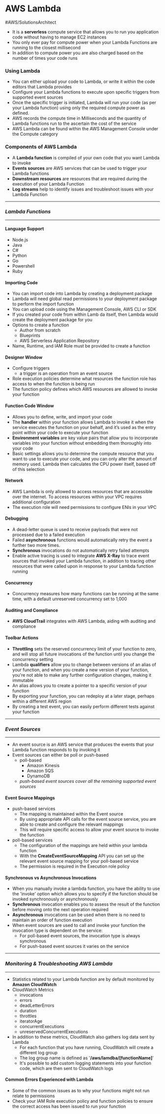 # AWS Lambda

#AWS/SolutionsArchitect

- It is a **serverless** compute service that allows you to run you application code without having to manage EC2 instances
- You only ever pay for compute power when your Lambda Functions are running to the closest millisecond
- In addition to compute power you are also charged based on the number of times your code runs

### Using Lambda

- You can either upload your code to Lambda, or write it within the code editors that Lambda provides
- Configure your Lambda functions to execute upon specific triggers from supported event sources
- Once the specific trigger is initiated, Lambda will run your code (as per your Lambda function) using only the required compute power as defined.
- AWS records the compute time in Milliseconds and the quantity of Lambda functions run to the ascertain the cost of the service
- AWS Lambda can be found within the AWS Management Console under the Compute category

### Components of AWS Lambda

- A **Lambda function** is compiled of your own code that you want Lambda to invoke
- **Events sources** are AWS services that can be used to trigger your Lambda functions
- **Downstream resources** are resources that are required during the execution of your Lambda Function
- **Log streams** help to identify issues and troubleshoot issues with your Lambda Function

---

### _Lambda Functions_

---

#### Language Support

- Node.js
- Java
- C#
- Python
- Go
- Powershell
- Ruby

#### Importing Code

- You can import code into Lambda by creating a deployment package
- Lambda will need global read permissions to your deployment package to perform the import function
- You can upload code using the Management Console, AWS CLI or SDK
- If you created your code from within Lamb da itself, then Lambda would create the deployment package for you
- Options to create a function
  - Author from scratch
  - Blueprints
  - AWS Serverless Application Repository
- Name, Runtime, and IAM Role must be provided to create a function

#### Designer Window

- Configure triggers
  - a trigger is an operation from an event source
- Role execution policies determine what resources the function role has access to when the function is being run
- The function policy defines which AWS resources are allowed to invoke your function

#### Function Code Window

- Allows you to define, write, and import your code
- The **handler** within your function allows Lambda to invoke it when the service executes the function on your behalf, and it’s used as the entry point within your code to execute your function
- **Environment variables** are key value pairs that allow you to incorporate variables into your function without embedding them thoroughly into your code
- Basic settings allows you to determine the compute resource that you want to use to execute your code, and you can only alter the amount of memory used. Lambda then calculates the CPU power itself, based off of this selection

#### Network

- AWS Lambda is only allowed to access resources that are accessible over the internet. To access resources within your VPC requires additional configuration
- The execution role will need permissions to configure ENIs in your VPC

#### Debugging

- A dead-letter queue is used to receive payloads that were not processed due to a failed execution
- Failed **asynchronous** functions would automatically retry the event a further two more times.
- **Synchronous** invocations do not automatically retry failed attempts
- Enable active tracing is used to integrate **AWS X-Ray** to trace event sources that invoked your Lambda function, in addition to tracing other resources that were called upon in response to your Lambda function running

#### Concurrency

- Concurrency measures how many functions can be running at the same time, with a default unreserved concurrency set to 1,000

#### Auditing and Compliance

- **AWS CloudTrail** integrates with AWS Lambda, aiding with auditing and compliance

#### Toolbar Actions

- **Throttling** sets the reserved concurrency limit of your function to zero, and will stop all future invocations of the function until you change the concurrency setting
- Lambda **qualifiers** allow you to change between versions of an alias of your function, and when you create a new version of your function, you're not able to make any further configuration changes, making it immutable
- An alias allows you to create a pointer to a specific version of your function
- By exporting your function, you can redeploy at a later stage, perhaps within a different AWS region
- By creating a test event, you can easily perform different tests against your function

---

### _Event Sources_

---

- An event source is an AWS service that produces the events that your Lambda function responds to by invoking it
- Event sources can either be poll or push-based
  - poll-based
    - Amazon Kinesis
    - Amazon SQS
    - DynamoDB
  - _push-based event sources cover all the remaining supported event sources_

#### Event Source Mappings

- push-based services
  - The mapping is maintained within the Event source
  - By using appropriate API calls for the event source service, you are able to create and configure the relevant mappings
  - This will require specific access to allow your event source to invoke the function
- poll-based services
  - The configuration of the mappings are held within your lambda function
  - With the **CreateEventSourceMapping** API you can set up the relevant event source mapping for your poll-based service
  - The permission is required in the Execution role policy

#### Synchronous vs Asynchronous Invocations

- When you manually invoke a lambda function, you have the ability to use the 'invoke' option which allows you to specify if the function should be invoked synchronously or asynchronously
- **Synchronous** invocation enables you to assess the result of the function before moving onto the next operation required
- **Asynchronous** invocations can be used when there is no need to maintain an order of function execution
- When event sources are used to call and invoke your function the invocation type is dependent on the service:
  - For poll-based event sources, the invocation type is always synchronous
  - For push-based event sources it varies on the service

---

### _Monitoring & Troubleshooting AWS Lambda_

---

- Statistics related to your Lambda function are by default monitored by **Amazon CloudWatch**
- CloudWatch Metrics
  - invocations
  - errors
  - deadLetterErrors
  - duration
  - throttles
  - iteratorAge
  - concurrentExecutions
  - unreservedConcurrentExecutions
- In addition to these metrics, CloudWatch also gathers log data sent by Lambda
  - For each function that you have running, CloudWatch will create a different log group
  - The log group name is defined as '**/aws/lamdba/[functionName]**'
  - It's possible to add custom logging statements into your function code, which are then sent to CloudWatch logs

#### Common Errors Experienced with Lambda

- Some of the common issues as to why your functions might not run relate to permissions
- Check your IAM Role execution policy and function policies to ensure the correct access has been issued to run your function
